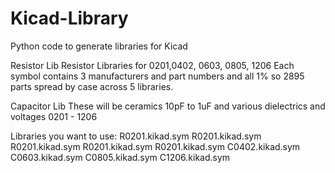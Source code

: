 # Kicad-Library
Python code to generate libraries for Kicad

Resistor Lib
Resistor Libraries for 0201,0402, 0603, 0805, 1206
Each symbol contains 3 manufacturers and part numbers and all 1% so 2895 parts spread by case across 5 libraries.

Capacitor Lib
These will be ceramics 10pF to 1uF and various dielectrics and voltages 0201 - 1206

Libraries you want to use:
R0201.kikad.sym
R0201.kikad.sym
R0201.kikad.sym
R0201.kikad.sym
R0201.kikad.sym
C0402.kikad.sym
C0603.kikad.sym
C0805.kikad.sym
C1206.kikad.sym
